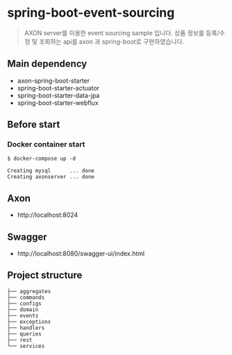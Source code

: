 # spring-boot-event-sourcing
> AXON server를 이용한 event sourcing sample 입니다. 상품 정보를 등록/수정 및 조회하는 api를 axon 과 spring-boot로 구현하였습니다.

## Main dependency
- axon-spring-boot-starter
- spring-boot-starter-actuator
- spring-boot-starter-data-jpa
- spring-boot-starter-webflux

## Before start
### Docker container start
```
$ docker-compose up -d

Creating mysql      ... done
Creating axonserver ... done
```

## Axon
- http://localhost:8024

## Swagger
- http://localhost:8080/swagger-ui/index.html

## Project structure
```
├── aggregates
├── commands
├── configs
├── domain
├── events
├── exceptions
├── handlers
├── queries
├── rest
└── services
```
